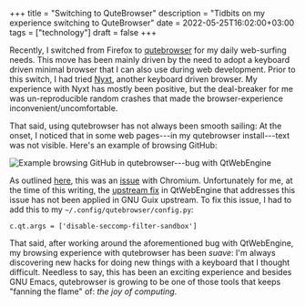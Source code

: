 +++
title = "Switching to QuteBrowser"
description = "Tidbits on my experience switching to QuteBrowser"
date = 2022-05-25T16:02:00+03:00
tags = ["technology"]
draft = false
+++

Recently, I switched from Firefox to [qutebrowser](https://www.qutebrowser.org/)
for my daily web-surfing needs. This move has been
mainly driven by the need to adopt a keyboard
driven minimal browser that I can also use during
web development. Prior to this switch, I had tried
[Nyxt](https://nyxt.atlas.engineer/), another keyboard driven browser. My
experience with Nyxt has mostly been positive, but
the deal-breaker for me was un-reproducible random
crashes that made the browser-experience
inconvenient/uncomfortable.

That said, using qutebrowser has not always been
smooth sailing: At the onset, I noticed that in
some web pages---in my qutebrowser install---text
was not visible. Here's an example of browsing
GitHub:

![Example browsing GitHub in qutebrowser---bug with QtWebEngine](/img/blank-qutebrowser-1.png)

As outlined [here](https://github.com/qutebrowser/qutebrowser/issues/6942), this was an [issue](https://bugs.chromium.org/p/chromium/issues/detail?id=1164975) with
Chromium. Unfortunately for me, at the time of
this writing, the [upstream fix](https://codereview.qt-project.org/c/qt/qtwebengine-chromium/+/374232) in QtWebEngine that
addresses this issue has not been applied in GNU
Guix upstream. To fix this issue, I had to add
this to my `~/.config/qutebrowser/config.py`:

```text
c.qt.args = ['disable-seccomp-filter-sandbox']
```

That said, after working around the aforementioned
bug with QtWebEngine, my browsing experience with
qutebrowser has been _suave_: I'm always discovering
new hacks for doing new things with a keyboard
that I thought difficult. Needless to say, this
has been an exciting experience and besides GNU
Emacs, qutebrowser is growing to be one of those
tools that keeps "fanning the flame" of: _the joy
of computing_.
